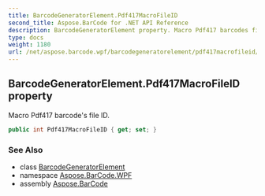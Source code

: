```yaml
---
title: BarcodeGeneratorElement.Pdf417MacroFileID
second_title: Aspose.BarCode for .NET API Reference
description: BarcodeGeneratorElement property. Macro Pdf417 barcodes file ID
type: docs
weight: 1180
url: /net/aspose.barcode.wpf/barcodegeneratorelement/pdf417macrofileid/
---
```

## BarcodeGeneratorElement.Pdf417MacroFileID property

Macro Pdf417 barcode's file ID.

```csharp
public int Pdf417MacroFileID { get; set; }
```

### See Also

* class [BarcodeGeneratorElement](../)
* namespace [Aspose.BarCode.WPF](../../../aspose.barcode.wpf/)
* assembly [Aspose.BarCode](../../../)


